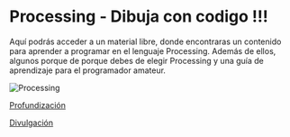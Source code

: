 Processing - Dibuja con codigo !!!
==========================

Aquí podrás acceder a un material libre, donde encontraras un contenido para aprender a programar en el lenguaje Processing. Además de ellos, algunos porque de porque debes de elegir Processing y una guía de aprendizaje para el programador amateur.

![Processing](http://www.co-de-it.com/wordpress/wp-content/photos/OOP5/OoP5_Co-de-iT_Processing%20(14).jpg)

[Profundización](PROFUNDIZACIÓN.md)

[Divulgación](DIVULGACION.md)
